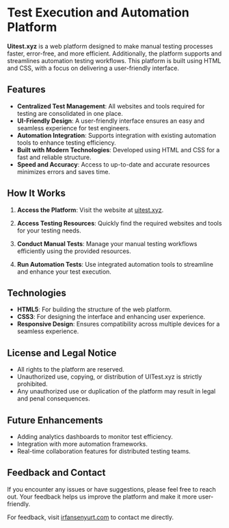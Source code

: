 # Test Execution and Automation Platform

**Uitest.xyz** is a web platform designed to make manual testing processes faster, error-free, and more efficient. Additionally, the platform supports and streamlines automation testing workflows. This platform is built using HTML and CSS, with a focus on delivering a user-friendly interface.

## Features

- **Centralized Test Management**: All websites and tools required for testing are consolidated in one place.
- **UI-Friendly Design**: A user-friendly interface ensures an easy and seamless experience for test engineers.
- **Automation Integration**: Supports integration with existing automation tools to enhance testing efficiency.
- **Built with Modern Technologies**: Developed using HTML and CSS for a fast and reliable structure.
- **Speed and Accuracy**: Access to up-to-date and accurate resources minimizes errors and saves time.

## How It Works

1. **Access the Platform**:
   Visit the website at [uitest.xyz](https://uitest.xyz).
   
2. **Access Testing Resources**:
   Quickly find the required websites and tools for your testing needs.

3. **Conduct Manual Tests**:
   Manage your manual testing workflows efficiently using the provided resources.

4. **Run Automation Tests**:
   Use integrated automation tools to streamline and enhance your test execution.

## Technologies

- **HTML5**: For building the structure of the web platform.
- **CSS3**: For designing the interface and enhancing user experience.
- **Responsive Design**: Ensures compatibility across multiple devices for a seamless experience.

## License and Legal Notice

- All rights to the platform are reserved.
- Unauthorized use, copying, or distribution of UITest.xyz is strictly prohibited.
- Any unauthorized use or duplication of the platform may result in legal and penal consequences.

## Future Enhancements

- Adding analytics dashboards to monitor test efficiency.
- Integration with more automation frameworks.
- Real-time collaboration features for distributed testing teams.

## Feedback and Contact

If you encounter any issues or have suggestions, please feel free to reach out. Your feedback helps us improve the platform and make it more user-friendly.

For feedback, visit [irfansenyurt.com](https://irfansenyurt.com) to contact me directly.
